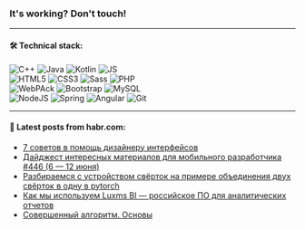 ### It's working? Don't touch!

---

#### 🛠️ Technical stack:

![C++](https://img.shields.io/badge/C++-informational?logo=c%2B%2B&style=flat&logoColor=white&color=9C033A)
![Java](https://img.shields.io/badge/Java-informational?logo=java&style=flat&logoColor=white&color=007396)
![Kotlin](https://img.shields.io/badge/Kotlin-informational?logo=Kotlin&style=flat&logoColor=white&color=0095D5)
![JS](https://img.shields.io/badge/JS-informational?logo=javaScript&style=flat&logoColor=black&color=F7Df1E) <br>
![HTML5](https://img.shields.io/badge/HTML5-informational?logo=html5&style=flat&logoColor=white&color=E34F26)
![CSS3](https://img.shields.io/badge/CSS3-informational?logo=css3&style=flat&logoColor=white&color=157286)
![Sass](https://img.shields.io/badge/Saas-informational?logo=sass&style=flat&logoColor=white&color=hotpink)
![PHP](https://img.shields.io/badge/PHP-informational?logo=php&style=flat&logoColor=white&color=777BB4) <br>
![WebPAck](https://img.shields.io/badge/WebPack-informational?logo=webPack&style=flat&logoColor=white&color=FF6F00)
![Bootstrap](https://img.shields.io/badge/Bootstrap-informational?logo=Bootstrap&style=flat&logoColor=white&color=7952B3)
![MySQL](https://img.shields.io/badge/MySQL-informational?logo=MySQL&style=flat&logoColor=white&color=00f) <br>
![NodeJS](https://img.shields.io/badge/NodeJS-informational?logo=node.js&style=flat&logoColor=white&color=43853D)
![Spring](https://img.shields.io/badge/Spring-informational?logo=Spring&style=flat&logoColor=white&color=0A9EDC)
![Angular](https://img.shields.io/badge/Vue-informational?logo=vue.js&style=flat&logoColor=white&color=red)
![Git](https://img.shields.io/badge/Git-informational?logo=git&style=flat&logoColor=white&color=darkorange)

___

#### 💬 Latest posts from habr.com:

<!-- BLOG-POST-LIST:START -->
- [7 советов в помощь дизайнеру интерфейсов](https://habr.com/ru/post/670992/?utm_source=habrahabr&utm_medium=rss&utm_campaign=670992)
- [Дайджест интересных материалов для мобильного разработчика #446 &lpar;6 — 12 июня&rpar;](https://habr.com/ru/post/671030/?utm_source=habrahabr&utm_medium=rss&utm_campaign=671030)
- [Разбираемся с устройством свёрток на примере объединения двух свёрток в одну в pytorch](https://habr.com/ru/post/671024/?utm_source=habrahabr&utm_medium=rss&utm_campaign=671024)
- [Как мы используем Luxms BI — российское ПО для аналитических отчетов](https://habr.com/ru/post/671014/?utm_source=habrahabr&utm_medium=rss&utm_campaign=671014)
- [Совершенный алгоритм. Основы](https://habr.com/ru/post/671006/?utm_source=habrahabr&utm_medium=rss&utm_campaign=671006)
<!-- BLOG-POST-LIST:END -->
